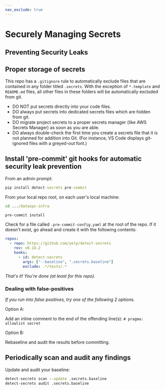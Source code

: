 ```yaml
---
nav_exclude: true
---
```

# Securely Managing Secrets

## Preventing Security Leaks

## Proper storage of secrets

This repo has a `.gitignore` rule to automatically exclude files that are contained in any
folder titled `.secrets`. With the exception of `*.template` and `README.md` files, all
other files in these folders will be automatically excluded from git.

* DO NOT put secrets directly into your code files.
* DO always put secrets into dedicated secrets files which are hidden from git.
* DO migrate project secrets to a proper secrets manager (like AWS Secrets Manager) as
  soon as you are able.
* DO always double-check the first time you create a secrets file that it is not planned
  for addition into Git. (For instance, VS Code displays git-ignored files with a
  greyed-out font.)

## Install 'pre-commit' git hooks for automatic security leak prevention

From an admin prompt:

```cmd
pip install detect-secrets pre-commit
```

From your local repo root, on each user's local machine:

```cmd
cd .../dataops-infra
```

```cmd
pre-commit install
```

Check for a file called `.pre-commit-config.yaml` at the root of the repo. If it doesn't
exist, go ahead and create it with the following contents:

```yml
repos:
  - repo: https://github.com/yelp/detect-secrets
    rev: v0.14.2
    hooks:
      - id: detect-secrets
        args: ["--baseline", ".secrets.baseline"]
        exclude: .*/tests/.*
```

_That's it! You're done (at least for this repo)._

### Dealing with false-positives

_If you run into false positives, try one of the following 2 options._

Option A:

Add an inline comment to the end of the offending
line(s): `# pragma: allowlist secret`

Option B:

Rebaseline and audit the results before committing.

## Periodically scan and audit any findings

Update and audit your baseline:

```cmd
detect-secrets scan --update .secrets.baseline
detect-secrets audit .secrets.baseline
```
